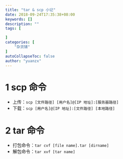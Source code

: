 ```yaml
---
title: "tar & scp 小记"
date: 2018-09-24T17:35:38+08:00
keywords: []
description: ""
tags: [

]
categories: [
    "杂货铺"
]
autoCollapseToc: false
author: "yuanzx"
---
```


# 1 scp 命令

- 上传：`scp [文件路径] [用户名]@[IP 地址]:[服务器路径]`
- 下载：`scp [用户名]@[IP 地址]:[文件路径] [本地路径]`

# 2 tar 命令

- 打包命令：`tar cvf [file name].tar [dirname]`
- 解包命令：`tar xvf [tar name]`